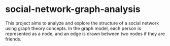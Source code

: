 # social-network-graph-analysis
This project aims to analyze and explore the structure of a social network using graph theory concepts. In the graph model, each person is represented as a node, and an edge is drawn between two nodes if they are friends.
